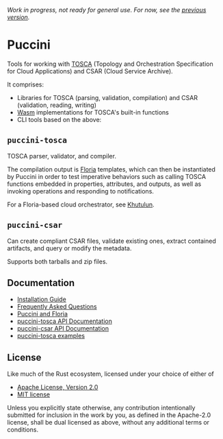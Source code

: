 *Work in progress, not ready for general use. For now, see the [previous version](https://github.com/tliron/go-puccini).*

Puccini
=======

Tools for working with [TOSCA](https://docs.oasis-open.org/tosca/TOSCA/v2.0/TOSCA-v2.0.html) (Topology and Orchestration Specification for Cloud Applications) and CSAR (Cloud Service Archive).

It comprises:

* Libraries for TOSCA (parsing, validation, compilation) and CSAR (validation, reading, writing)
* [Wasm](https://webassembly.org) implementations for TOSCA's built-in functions
* CLI tools based on the above:

`puccini-tosca`
---------------

TOSCA parser, validator, and compiler.

The compilation output is [Floria](https://floria.khutulun.org) templates, which can then be instantiated by Puccini in order to test imperative behaviors such as calling TOSCA functions embedded in properties, attributes, and outputs, as well as invoking operations and responding to notifications.

For a Floria-based cloud orchestrator, see [Khutulun](https://khutulun.org).

`puccini-csar`
--------------

Can create compliant CSAR files, validate existing ones, extract contained artifacts, and query or modify the metadata.

Supports both tarballs and zip files.

Documentation
-------------

* [Installation Guide](https://puccini.cloud/documentation/install)
* [Frequently Asked Questions](https://puccini.cloud/documentation/faq)
* [Puccini and Floria](https://puccini.cloud/documentation/floria)
* [puccini-tosca API Documentation](https://docs.rs/puccini-tosca/latest/puccini_tosca/)
* [puccini-csar API Documentation](https://docs.rs/puccini-csar/latest/puccini_csar/)
* [puccini-tosca examples](https://github.com/tliron/puccini/tree/main/tosca/examples)

License
-------

Like much of the Rust ecosystem, licensed under your choice of either of

* [Apache License, Version 2.0](https://github.com/tliron/puccini/blob/main/LICENSE-APACHE)
* [MIT license](https://github.com/tliron/puccini/blob/main/LICENSE-MIT)

Unless you explicitly state otherwise, any contribution intentionally submitted for inclusion in the work by you, as defined in the Apache-2.0 license, shall be dual licensed as above, without any additional terms or conditions.
